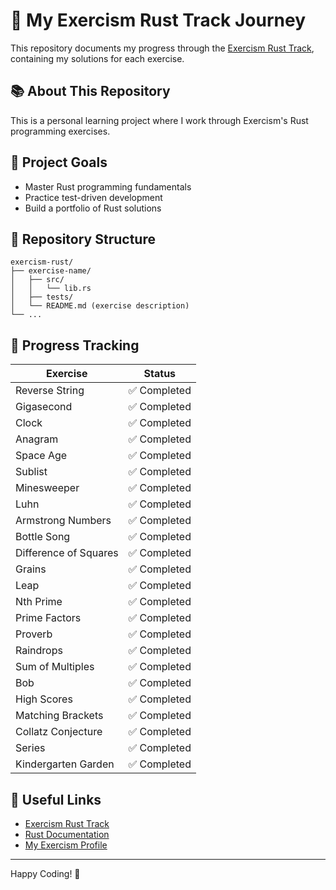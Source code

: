 # 🦀 My Exercism Rust Track Journey

This repository documents my progress through the [Exercism Rust Track](https://exercism.org/tracks/rust), containing my solutions for each exercise.

## 📚 About This Repository

This is a personal learning project where I work through Exercism's Rust programming exercises.

## 🎯 Project Goals

- Master Rust programming fundamentals
- Practice test-driven development
- Build a portfolio of Rust solutions

## 📂 Repository Structure

```
exercism-rust/
├── exercise-name/
│   ├── src/
│   │   └── lib.rs
│   ├── tests/
│   └── README.md (exercise description)
└── ...
```

## 🚀 Progress Tracking

| Exercise | Status |
|----------|--------|
| Reverse String | ✅ Completed |
| Gigasecond | ✅ Completed |
| Clock | ✅ Completed |
| Anagram | ✅ Completed |
| Space Age | ✅ Completed |
| Sublist | ✅ Completed |
| Minesweeper | ✅ Completed |
| Luhn | ✅ Completed |
| Armstrong Numbers | ✅ Completed |
| Bottle Song | ✅ Completed |
| Difference of Squares | ✅ Completed |
| Grains | ✅ Completed |
| Leap | ✅ Completed |
| Nth Prime | ✅ Completed |
| Prime Factors | ✅ Completed |
| Proverb | ✅ Completed |
| Raindrops | ✅ Completed |
| Sum of Multiples | ✅ Completed |
| Bob | ✅ Completed |
| High Scores | ✅ Completed |
| Matching Brackets | ✅ Completed |
| Collatz Conjecture | ✅ Completed |
| Series | ✅ Completed |
| Kindergarten Garden | ✅ Completed |

## 🔗 Useful Links

- [Exercism Rust Track](https://exercism.org/tracks/rust)
- [Rust Documentation](https://doc.rust-lang.org/book/)
- [My Exercism Profile](https://exercism.org/profiles/HugoLorent)

---
Happy Coding! 🦀
